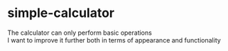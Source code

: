 # simple-calculator
The calculator can only perform basic operations<br>
I want to improve it further both in terms of appearance and functionality
